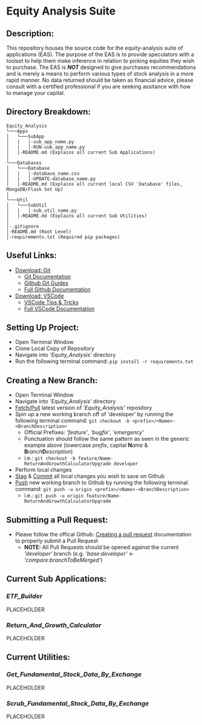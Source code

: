 # Equity Analysis Suite
## Description:
This repository houses the source code for the equity-analysis suite of applications (EAS). The purpose of the EAS is to
provide speculators with a toolset to help them make inference in relation to picking equities they wish to purchase.
The EAS is _**NOT**_ designed to give purchases recommendations and is merely a means to perform various types of stock 
analysis in a more rapid manner. No data returned should be taken as financial advice, please consult with a certified 
professional if you are seeking assitance with how to manage your capital.

## Directory Breakdown:
```
Equity_Analysis
└───Apps
│   └───SubApp
│   |   │-sub_app_name.py
│   |   │-RUN-sub_app_name.py
│   │-README.md (Explains all current Sub Applications)
│   
└───Databases
│   └───Database
│   |   │-database_name.csv
│   |   │-UPDATE-database_name.py  
│   │-README.md (Explains all current local CSV 'Database' files, MongoDB/Flask Set Up)
│   
└───Util
│   └───SubUtil
│   |   │-sub_util_name.py
│   │-README.md (Explains all current Sub Utilities) 
│
│-.gitignore
│-README.md (Root Level)
│-requirements.txt (Required pip packages)
```

## Useful Links:
- [Download: Git](https://git-scm.com/downloads)
    - [Git Documentation](https://git-scm.com/doc)
    - [Github Git Guides](https://github.com/git-guides)
    - [Full Github Documentation](https://docs.github.com/en)
- [Download: VSCode](https://code.visualstudio.com/Download)
    - [VSCode Tips & Tricks](https://code.visualstudio.com/docs/getstarted/tips-and-tricks)
    - [Full VSCode Documentation](https://code.visualstudio.com/docs)







## Setting Up Project: 
- Open Terminal Window
- Clone Local Copy of Repository
- Navigate into _'Equity_Analysis'_ directory
- Run the following terminal command:  `pip install -r requirements.txt`

## Creating a New Branch:
- Open Terminal Window
- Navigate into _'Equity_Analysis'_ directory
- [Fetch/Pull](https://github.com/git-guides/git-pull) latest version of _'Equity_Analysis'_ repository
- Spin up a new working branch off of 'developer' by running the following terminal command:  `git checkout -b <prefix>/<Name>-<BranchDescription>`
    - Official Prefixes: _'feature'_, _'bugfix'_, _'emergency'_
    - Punctuation should follow the same pattern as seen in the generic example above (lowercase _prefix_, capital **N**_ame_ & **B**_ranch_**D**_escription_)
    - i.e.:  `git checkout -b feature/Name-ReturnAndGrowthCalculatorUpgrade developer`
- Perform local changes
- [Stag](https://github.com/git-guides/git-add) & [Commit](https://github.com/git-guides/git-commit) all local changes you wish to save on Github
- [Push](https://github.com/git-guides/git-push) new working branch to Github by running the following terminal command: `git push -u origin <prefix>/<Name>-<BranchDescription>`
    - i.e.:  `git push -u origin feature/Name-ReturnAndGrowthCalculatorUpgrade`

## Submitting a Pull Request:
- Please follow the offical Github: [Creating a pull request](https://docs.github.com/en/pull-requests/collaborating-with-pull-requests/proposing-changes-to-your-work-with-pull-requests/creating-a-pull-request) documentation to properly submit a Pull Request
    - **NOTE:** All Pull Requests should be opened against the current _'developer'_ branch (e.g. _'base:developer'_ &larr; _'compare:branchToBeMerged'_)

## Current Sub Applications:
### _ETF_Builder_
PLACEHOLDER
### _Return_And_Growth_Calculator_
PLACEHOLDER


## Current Utilities:
### _Get_Fundamental_Stock_Data_By_Exchange_
PLACEHOLDER
### _Scrub_Fundamental_Stock_Data_By_Exchange_
PLACEHOLDER

